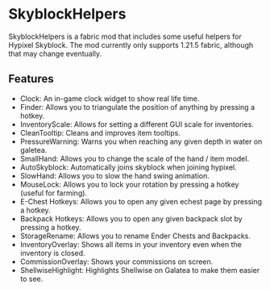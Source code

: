 # SkyblockHelpers
SkyblockHelpers is a fabric mod that includes some useful helpers for Hypixel Skyblock. The mod currently only supports 1.21.5 fabric, although that may change eventually.

## Features
- Clock: An in-game clock widget to show real life time.
- Finder: Allows you to triangulate the position of anything by pressing a hotkey.
- InventoryScale: Allows for setting a different GUI scale for inventories.
- CleanTooltip: Cleans and improves item tooltips.
- PressureWarning: Warns you when reaching any given depth in water on galetea.
- SmallHand: Allows you to change the scale of the hand / item model.
- AutoSkyblock: Automatically joins skyblock when joining hypixel.
- SlowHand: Allows you to slow the hand swing animation.
- MouseLock: Allows you to lock your rotation by pressing a hotkey (useful for farming).
- E-Chest Hotkeys: Allows you to open any given echest page by pressing a hotkey.
- Backpack Hotkeys: Allows you to open any given backpack slot by pressing a hotkey.
- StorageRename: Allows you to rename Ender Chests and Backpacks.
- InventoryOverlay: Shows all items in your inventory even when the inventory is closed.
- CommissionOverlay: Shows your commissions on screen.
- ShellwiseHighlight: Highlights Shellwise on Galatea to make them easier to see.